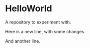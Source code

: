 # HelloWorld
A repository to experiment with.

Here is a new line, with some changes.

And another line.
